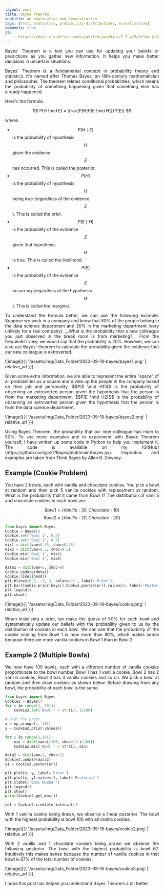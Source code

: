 ```yaml
---
layout: post
title: Bayes Theorem
subtitle: An explanation and demonstration
tags: [test, statistics, probability-distributions, visualisation]
comments: true
js:
    - https://cdnjs.cloudflare.com/ajax/libs/mathjax/2.7.4/MathJax.js?config=TeX-MML-AM_CHTML
---
```


<div style="text-align: justify">
Bayes' Theorem is a tool you can use for updating your beliefs or predictions as you gather 
new information. It helps you make better decisions in uncertain situations.

Bayes' Theorem is a fundamental concept in probability theory and statistics. It's named after Thomas Bayes, an 
18th-century mathematician and philosopher. The theorem relates conditional probabilities, which means the probability 
of something happening given that something else has already happened.
</div>

Here's the formula:

$$
P(H \mid E) = \frac{P(H)P(E \mid H)}{P(E)}
$$

where:
* $$P(H \mid E)$$ is the probability of hypothesis $$H$$ given the evidence $$E$$ has occurred. This is called the posterior.
* $$P(H)$$ is the probability of hypothesis $$H$$ being true (regardless of the evidence $$E$$). This is called the prior.
* $$P(E \mid H)$$ is the probability of the evidence $$E$$ given that hypothesis $$H$$ is true. This is called the likelihood.
* $$P(E)$$ is the probability of the evidence $$E$$ occurring (regardless of the hypothesis $$H$$). This is called the marginal.

<div style="text-align: justify">
To understand the formula better, we can use the following example. Suppose we work in a company and know that 80% of 
the people belong in the data science department and 20% in the marketing department (very unlikely for a real company). 
__What is the probability that a new colleague you just observed in the break room is from marketing?__ 
From the frequentist view, we would say that the probability is 20%. However, we can also use Bayes' theorem to 
calculate the probability given the evidence that our new colleague is extroverted.
</div>

![image]({{ '/assets/img/Data_Folder/2023-09-18-bayes/bayes1.png' | relative_url }})

<div style="text-align: justify">
Given some extra information, we are able to represent the entire "space" of all probabilities as a square and divide 
up the people in the company based on their job and personality. $$P(E \mid H1)$$ is the probability of observing an 
extroverted person given the hypothesis that the person is from the marketing department. $$P(E \mid H2)$$ is the 
probability of observing an extroverted person given the hypothesis that the person is from the data science department.
</div>

![image]({{ '/assets/img/Data_Folder/2023-09-18-bayes/bayes2.png' | relative_url }})

<div style="text-align: justify">
Using Bayes Theorem, the probability that our new colleague has risen to 50%. To see more examples and to experiment with
Bayes Theorem yourself, I have written up some code in Python to help you implement it. The code is available on my
[GitHub](https://github.com/jjo21/Bayes/blob/main/bayes.py). Inspiration and examples are taken from Think Bayes by Allen B.
Downey.
</div>

Example (Cookie Problem)
--------------------------
<div style="text-align: justify">
You have 2 bowls, each with vanilla and chocolate cookies. You pick a bowl at random and then pick 5 vanilla cookies 
with replacement at random. What is the probability that it came from Bowl 1? 
The distribution of vanilla and chocolate cookies in each bowl are:
</div>

$$Bowl1 = \{Vanilla: 30, Chocolate: 10\}$$
$$Bowl2 = \{Vanilla: 20, Chocolate: 20\}$$

```python
from bayes import Bayes
Cookie = Bayes()
Cookie.set('Bowl 1', 0.5)
Cookie.set('Bowl 2', 0.5)
mix1 = dict(van=0.75, choc=0.25)
mix2 = dict(van=0.5, choc=0.5)
Cookie.mix('Bowl 1', mix1)
Cookie.mix('Bowl 2', mix2)

data1 = dict(van=5, choc=0)
Cookie.update(data1)
Cookie.likelihood()
plt.hlines(0.5, -3, 3, colors='r', label='Prior')
plt.bar(Cookie.prior.keys(),Cookie.posterior().values(), label='Posterior')
plt.legend()
plt.show()
```

![image]({{ '/assets/img/Data_Folder/2023-09-18-bayes/cookie.png' | relative_url }})
<div style="text-align: justify">
When initialising a prior, we make the guess of 50% for each bowl and systematically update our beliefs with the 
probability given to us by the distribution of cookies in each bowl. We can see that the probability of the cookie coming
from Bowl 1 is now more than 80%, which makes sense because there are more vanilla cookies in Bowl 1 than in Bowl 2.
</div>

Example 2 (Multiple Bowls)
--------------------------
<div style="text-align: justify">
We now have 100 bowls, each with a different number of vanilla cookies proportionate to the bowl number. Bowl 1 has 1
vanilla cookie, Bowl 2 has 2 vanilla cookies, Bowl 3 has 3 vanilla cookies and so on. We pick a bowl at random and then 
draw cookies as shown below. Before drawing from any bowl, the probability of each bowl is the same. 
</div>

```python
from bayes import Bayes
Cookie2 = Bayes()
for i in range(1, 101):
    Cookie2.set('Bowl ' + str(i), 1/100)

# plot the prior
x = np.arange(1, 101)
y = Cookie2.prior.values()

for i in range(1,101):
    mix = dict(van=i/100, choc=(1-i/100))
    Cookie2.mix('Bowl ' + str(i), mix)

data2 = dict(van=2, choc=1)
Cookie2.update(data2)
y1 = Cookie2.posterior()

plt.plot(x, y, label='Prior')
plt.plot(x, y1.values(), label='Posterior')
plt.xlabel('Bowl Number')
plt.legend()
plt.show()
print(Cookie2.get_max())

cdf = Cookie2.credible_interval()
```

<div style="text-align: justify">
With 1 vanilla cookie being drawn, we observe a linear posterior. The bowl with the highest probability is bowl 100 with
all vanilla cookies.
</div>  

![image]({{ '/assets/img/Data_Folder/2023-09-18-bayes/cookie2.png' | relative_url }})

<div style="text-align: justify">
With 2 vanilla and 1 chocolate cookies being drawn we observe the following posterior. The bowl with the highest probability
is bowl 67. Intuitively this makes sense because the number of vanilla cookies in that bowl is 67% of the total number of
cookies.
</div>

![image]({{ '/assets/img/Data_Folder/2023-09-18-bayes/cookie3.png' | relative_url }})

I hope this post has helped you understand Bayes Theorem a bit better.
